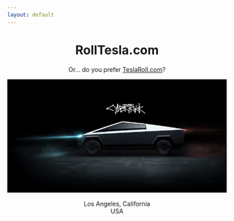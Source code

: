 ```yaml
---
layout: default
---
```

<center>
<h1>RollTesla.com</h1>
<p>Or... do you prefer <a href="http://TeslaRoll.com">TeslaRoll.com</a>?</p>
<img src="cybertruck_800.jpg" width="800">
<p>Los Angeles, California<br/>
USA</p>
</center>
